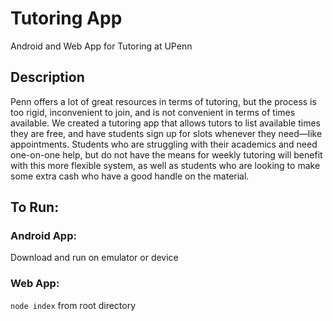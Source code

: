 # Tutoring App
Android and Web App for Tutoring at UPenn

## Description
Penn offers a lot of great resources in terms of tutoring, but the process is too rigid, inconvenient to join, and is not convenient in terms of times available. We created a tutoring app that allows tutors to list available times they are free, and have students sign up for slots whenever they need—like appointments. Students who are struggling with their academics and need one-on-one help, but do not have the means for weekly tutoring will benefit with this more flexible system, as well as students who are looking to make some extra cash who have a good handle on the material. 

## To Run:
### Android App: 
Download and run on emulator or device 

### Web App: 
`node index` from root directory
